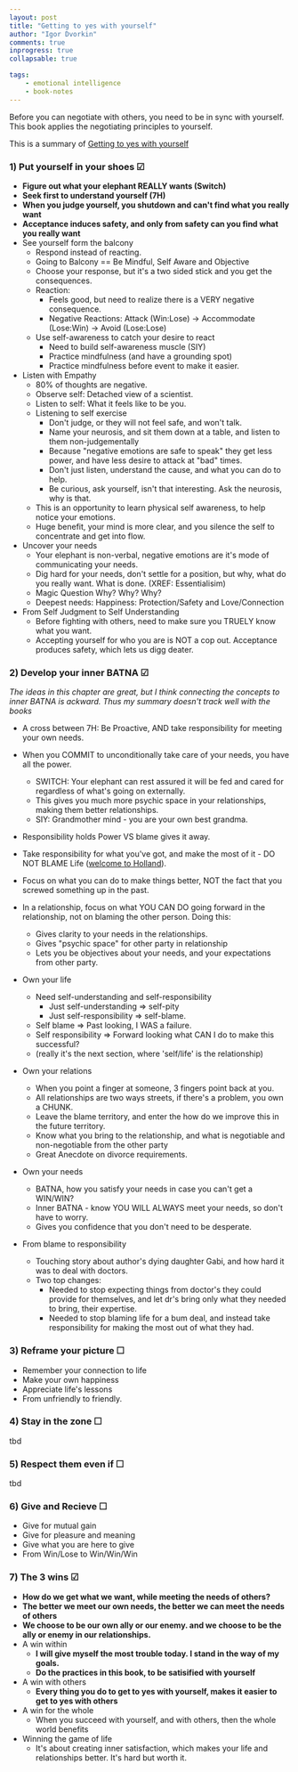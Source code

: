 ```yaml
--- 
layout: post
title: "Getting to yes with yourself"
author: "Igor Dvorkin"
comments: true
inprogress: true
collapsable: true

tags: 
    - emotional intelligence
    - book-notes
---
```


Before you can negotiate with others, you need to be in sync with yourself. This book applies the negotiating principles to yourself.

This is a summary of [Getting to yes with yourself](http://www.amazon.com/gp/product/B0070XF474/ref=dp-kindle-redirect?ie=UTF8&btkr=1)

### 1) Put yourself in your shoes &#x2611; 
* __Figure out what your elephant REALLY wants (Switch)__
* __Seek first to understand yourself (7H)__
* __When you judge yourself, you shutdown and can't find what you really want__
* __Acceptance induces safety, and only from safety can you find what you really want__
*  See yourself form the balcony
    * Respond instead of reacting.
    * Going to Balcony == Be Mindful, Self Aware and Objective
    * Choose your response, but it's a two sided stick and you get the consequences.
    * Reaction:
        * Feels good, but need to realize there is a VERY negative consequence.
        * Negative Reactions: Attack (Win:Lose) -> Accommodate (Lose:Win) -> Avoid (Lose:Lose)
    * Use self-awareness to catch your desire to react
        * Need to build self-awareness muscle (SIY)
        * Practice mindfulness (and have a grounding spot)
        * Practice mindfulness before event to make it easier.
*  Listen with Empathy
    * 80% of thoughts are negative.    
    * Observe self: Detached view of a scientist.
    * Listen to self: What it feels like to be you.
    * Listening to self exercise
        * Don't judge, or they will not feel safe, and won't talk.
        * Name your neurosis, and sit them down at a table, and listen to them non-judgementally
        * Because "negative emotions are safe to speak" they get less power, and have less desire to attack at "bad" times.
        * Don't just listen, understand the cause, and what you can do to help.
        * Be curious, ask yourself, isn't that interesting. Ask the neurosis, why is that.
    * This is an opportunity to learn physical self awareness, to help notice your emotions.
    * Huge benefit, your mind is more clear, and you silence the self to concentrate and get  into flow.
*  Uncover your needs 
    * Your elephant is non-verbal, negative emotions are it's mode of communicating your needs.
    * Dig hard for your needs, don't settle for a position, but why, what do you really want. What is done. (XREF: Essentialisim)
    * Magic Question Why? Why? Why?
    * Deepest needs: Happiness: Protection/Safety and Love/Connection
*  From Self Judgment to Self Understanding
    * Before fighting with others, need to make sure you TRUELY know what you want.
    * Accepting yourself for who you are is NOT a cop out. Acceptance produces safety, which lets us digg deater. 

### 2) Develop your inner BATNA &#x2611; 
_The ideas in this chapter are great, but I think connecting the concepts to inner BATNA is ackward. Thus my summary doesn't track well with the books_

* A cross between 7H: Be Proactive, AND take responsibility for meeting your own needs.
* When you COMMIT to unconditionally take care of your needs, you have all the power.
    * SWITCH: Your elephant can rest assured it will be fed and cared for regardless of what's going on externally.
    * This gives you much more psychic space in your relationships, making them better relationships.
    * SIY: Grandmother mind - you are your own best grandma.
* Responsibility holds Power VS blame gives it away.
* Take responsibility for what you've got, and make the most of it - DO NOT BLAME Life ([welcome to Holland](/welcome-to-holland)).
* Focus on what you can do to make things better, NOT the fact that you screwed something up in the past.
* In a relationship, focus on what YOU CAN DO going forward in the relationship, not on blaming the other person. Doing this:
    * Gives clarity to your needs in the relationships.
    * Gives "psychic space" for other party in relationship
    * Lets you be objectives about your needs, and your expectations from other party.

* Own your life
    * Need self-understanding and self-responsibility
        * Just self-understanding => self-pity
        * Just self-responsibility => self-blame.
    * Self blame => Past looking, I WAS a failure.
    * Self responsibility => Forward looking what CAN I do to make this successful?
    * (really it's the next section, where 'self/life' is the relationship) 
* Own your relations
    * When you point a finger at someone, 3 fingers point back at you. 
    * All relationships are two ways streets, if there's a problem, you own a CHUNK.
    * Leave the blame territory, and enter the how do we improve this in the future territory.
    * Know what you bring to the relationship, and what is negotiable and non-negotiable from the other party 
    * Great Anecdote on divorce requirements.
* Own your needs
    * BATNA, how you satisfy your needs in case you can't get a WIN/WIN?
    * Inner BATNA - know YOU WILL ALWAYS meet your needs, so don't have to worry.
    * Gives you confidence that you don't need to be desperate.
* From blame to responsibility
    * Touching story about author's dying daughter Gabi, and how hard it was to deal with doctors.
    * Two top changes:
        * Needed to stop expecting things from doctor's they could provide for themselves, and let dr's bring only what they needed to bring, their expertise.
        * Needed to stop blaming life for a bum deal, and instead take responsibility for making the most out of what they had.

### 3) Reframe your picture &#x2610; 
* Remember your connection to life
* Make your own happiness
* Appreciate life's lessons
* From unfriendly to friendly.

### 4) Stay in the zone &#x2610; 
tbd

### 5) Respect them even if &#x2610; 
tbd

### 6) Give and Recieve &#x2610; 
* Give for mutual gain
* Give for pleasure and meaning
* Give what you are here to give
* From Win/Lose to Win/Win/Win

### 7) The 3 wins &#x2611; 
* __How do we get what we want, while meeting the needs of others?__
* __The better we meet our own needs, the better we can meet the needs of others__
* __We choose to be our own ally or our enemy. and we choose to be the ally or enemy in our relationships.__
* A win within
    * __I will give myself the most trouble today. I stand in the way of my goals.__
    * __Do the practices in this book, to be satisified with yourself__ 
* A win with others
    * __Every thing you do to get to yes with yourself, makes it easier to get to yes with others__
* A win for the whole
    * When you succeed with yourself, and with others, then the whole world benefits
* Winning the game of life
    * It's about creating inner satisfaction, which makes your life and relationships better. It's hard but worth it.

